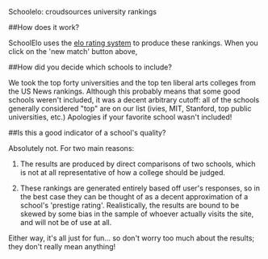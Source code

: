 Schoolelo: croudsources university rankings

##How does it work?

SchoolElo uses the [elo rating system](https://en.wikipedia.org/wiki/Elo_rating_system) to produce these rankings. When you click on the 'new match' button above, 

##How did you decide which schools to include?

We took the top forty universities and the top ten liberal arts colleges from the US News rankings. Although this probably means that some good schools weren't included, it was a decent arbitrary cutoff: all of the schools generally considered "top" are on our list (ivies, MIT, Stanford, top public universities, etc.) Apologies if your favorite school wasn't included!

##Is this a good indicator of a school's quality?

Absolutely not. For two main reasons:

1. The results are produced by direct comparisons of two schools, which is not at all representative of how a college should be judged.

2. These rankings are generated entirely based off user's responses, so in the best case they can be thought of as a decent approximation of a school's 'prestige rating'. Realistically, the results are bound to be skewed by some bias in the sample of whoever actually visits the site, and will not be of use at all.

Either way, it's all just for fun... so don't worry too much about the results; they don't really mean anything!